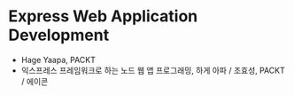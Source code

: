 # Express Web Application Development
- Hage Yaapa, PACKT
- 익스프레스 프레임워크로 하는 노드 웹 앱 프로그래밍, 하게 아파 / 조효성, PACKT / 에이콘  